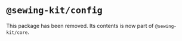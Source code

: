 # `@sewing-kit/config`

This package has been removed. Its contents is now part of `@sewing-kit/core`.
